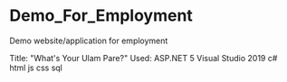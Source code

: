 # Demo_For_Employment
Demo website/application for employment

Title: "What's Your Ulam Pare?"
Used: ASP.NET 5
      Visual Studio 2019
          c#
          html
          js
          css
          sql
